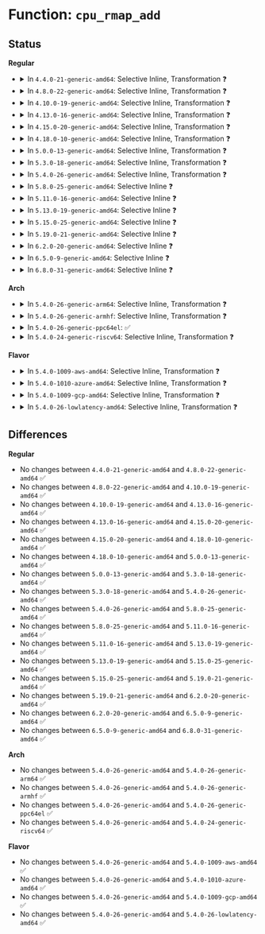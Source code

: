 # Function: <code>cpu_rmap_add</code>

## Status
<b>Regular</b>
<ul>
<li>
<details>
<summary>In <code>4.4.0-21-generic-amd64</code>: Selective Inline, Transformation ❓</summary>

```c
int cpu_rmap_add(struct cpu_rmap * rmap, void * obj)
```

```json
{
  "name": "cpu_rmap_add",
  "collision_type": "Unique Global",
  "inline_type": "Selective",
  "funcs": [
    {
      "addr": 18446744071583129520,
      "name": "cpu_rmap_add",
      "external": true,
      "loc": "lib/cpu_rmap.c:141",
      "file": "lib/cpu_rmap.c",
      "inline": "not declared, inlined",
      "caller_inline": [
        "lib/cpu_rmap.c:irq_cpu_rmap_add"
      ],
      "caller_func": [
        "lib/cpu_rmap.c:irq_cpu_rmap_add"
      ]
    }
  ],
  "symbols": [
    {
      "addr": 18446744071583129520,
      "name": "cpu_rmap_add.part.2",
      "section": ".text",
      "bind": "STB_LOCAL",
      "size": 6
    },
    {
      "addr": 18446744071583129536,
      "name": "cpu_rmap_add",
      "section": ".text",
      "bind": "STB_GLOBAL",
      "size": 38
    }
  ]
}
```
</details>
</li>
<li>
<details>
<summary>In <code>4.8.0-22-generic-amd64</code>: Selective Inline, Transformation ❓</summary>

```c
int cpu_rmap_add(struct cpu_rmap * rmap, void * obj)
```

```json
{
  "name": "cpu_rmap_add",
  "collision_type": "Unique Global",
  "inline_type": "Selective",
  "funcs": [
    {
      "addr": 18446744071583424298,
      "name": "cpu_rmap_add",
      "external": true,
      "loc": "lib/cpu_rmap.c:141",
      "file": "lib/cpu_rmap.c",
      "inline": "not declared, inlined",
      "caller_inline": [
        "lib/cpu_rmap.c:irq_cpu_rmap_add"
      ],
      "caller_func": [
        "lib/cpu_rmap.c:irq_cpu_rmap_add"
      ]
    }
  ],
  "symbols": [
    {
      "addr": 18446744071583423984,
      "name": "cpu_rmap_add.part.2",
      "section": ".text",
      "bind": "STB_LOCAL",
      "size": 6
    },
    {
      "addr": 18446744071583424000,
      "name": "cpu_rmap_add",
      "section": ".text",
      "bind": "STB_GLOBAL",
      "size": 38
    }
  ]
}
```
</details>
</li>
<li>
<details>
<summary>In <code>4.10.0-19-generic-amd64</code>: Selective Inline, Transformation ❓</summary>

```c
int cpu_rmap_add(struct cpu_rmap * rmap, void * obj)
```

```json
{
  "name": "cpu_rmap_add",
  "collision_type": "Unique Global",
  "inline_type": "Selective",
  "funcs": [
    {
      "addr": 18446744071583549786,
      "name": "cpu_rmap_add",
      "external": true,
      "loc": "lib/cpu_rmap.c:141",
      "file": "lib/cpu_rmap.c",
      "inline": "not declared, inlined",
      "caller_inline": [
        "lib/cpu_rmap.c:irq_cpu_rmap_add"
      ],
      "caller_func": [
        "lib/cpu_rmap.c:irq_cpu_rmap_add"
      ]
    }
  ],
  "symbols": [
    {
      "addr": 18446744071583549632,
      "name": "cpu_rmap_add.part.1",
      "section": ".text",
      "bind": "STB_LOCAL",
      "size": 6
    },
    {
      "addr": 18446744071583549648,
      "name": "cpu_rmap_add",
      "section": ".text",
      "bind": "STB_GLOBAL",
      "size": 38
    }
  ]
}
```
</details>
</li>
<li>
<details>
<summary>In <code>4.13.0-16-generic-amd64</code>: Selective Inline, Transformation ❓</summary>

```c
int cpu_rmap_add(struct cpu_rmap * rmap, void * obj)
```

```json
{
  "name": "cpu_rmap_add",
  "collision_type": "Unique Global",
  "inline_type": "Selective",
  "funcs": [
    {
      "addr": 18446744071583587574,
      "name": "cpu_rmap_add",
      "external": true,
      "loc": "lib/cpu_rmap.c:141",
      "file": "lib/cpu_rmap.c",
      "inline": "not declared, inlined",
      "caller_inline": [
        "lib/cpu_rmap.c:irq_cpu_rmap_add"
      ],
      "caller_func": [
        "lib/cpu_rmap.c:irq_cpu_rmap_add"
      ]
    }
  ],
  "symbols": [
    {
      "addr": 18446744071583587360,
      "name": "cpu_rmap_add.part.1",
      "section": ".text",
      "bind": "STB_LOCAL",
      "size": 6
    },
    {
      "addr": 18446744071583587376,
      "name": "cpu_rmap_add",
      "section": ".text",
      "bind": "STB_GLOBAL",
      "size": 38
    }
  ]
}
```
</details>
</li>
<li>
<details>
<summary>In <code>4.15.0-20-generic-amd64</code>: Selective Inline, Transformation ❓</summary>

```c
int cpu_rmap_add(struct cpu_rmap * rmap, void * obj)
```

```json
{
  "name": "cpu_rmap_add",
  "collision_type": "Unique Global",
  "inline_type": "Selective",
  "funcs": [
    {
      "addr": 18446744071583833508,
      "name": "cpu_rmap_add",
      "external": true,
      "loc": "lib/cpu_rmap.c:141",
      "file": "lib/cpu_rmap.c",
      "inline": "not declared, inlined",
      "caller_inline": [
        "lib/cpu_rmap.c:irq_cpu_rmap_add"
      ],
      "caller_func": [
        "lib/cpu_rmap.c:irq_cpu_rmap_add"
      ]
    }
  ],
  "symbols": [
    {
      "addr": 18446744071583833360,
      "name": "cpu_rmap_add.part.1",
      "section": ".text",
      "bind": "STB_LOCAL",
      "size": 6
    },
    {
      "addr": 18446744071583833376,
      "name": "cpu_rmap_add",
      "section": ".text",
      "bind": "STB_GLOBAL",
      "size": 38
    }
  ]
}
```
</details>
</li>
<li>
<details>
<summary>In <code>4.18.0-10-generic-amd64</code>: Selective Inline, Transformation ❓</summary>

```c
int cpu_rmap_add(struct cpu_rmap * rmap, void * obj)
```

```json
{
  "name": "cpu_rmap_add",
  "collision_type": "Unique Global",
  "inline_type": "Selective",
  "funcs": [
    {
      "addr": 18446744071584034004,
      "name": "cpu_rmap_add",
      "external": true,
      "loc": "lib/cpu_rmap.c:141",
      "file": "lib/cpu_rmap.c",
      "inline": "not declared, inlined",
      "caller_inline": [
        "lib/cpu_rmap.c:irq_cpu_rmap_add"
      ],
      "caller_func": [
        "lib/cpu_rmap.c:irq_cpu_rmap_add"
      ]
    }
  ],
  "symbols": [
    {
      "addr": 18446744071584033856,
      "name": "cpu_rmap_add.part.2",
      "section": ".text",
      "bind": "STB_LOCAL",
      "size": 6
    },
    {
      "addr": 18446744071584033872,
      "name": "cpu_rmap_add",
      "section": ".text",
      "bind": "STB_GLOBAL",
      "size": 38
    }
  ]
}
```
</details>
</li>
<li>
<details>
<summary>In <code>5.0.0-13-generic-amd64</code>: Selective Inline, Transformation ❓</summary>

```c
int cpu_rmap_add(struct cpu_rmap * rmap, void * obj)
```

```json
{
  "name": "cpu_rmap_add",
  "collision_type": "Unique Global",
  "inline_type": "Selective",
  "funcs": [
    {
      "addr": 18446744071584116740,
      "name": "cpu_rmap_add",
      "external": true,
      "loc": "lib/cpu_rmap.c:141",
      "file": "lib/cpu_rmap.c",
      "inline": "not declared, inlined",
      "caller_inline": [
        "lib/cpu_rmap.c:irq_cpu_rmap_add"
      ],
      "caller_func": [
        "lib/cpu_rmap.c:irq_cpu_rmap_add"
      ]
    }
  ],
  "symbols": [
    {
      "addr": 18446744071584116592,
      "name": "cpu_rmap_add.part.3",
      "section": ".text",
      "bind": "STB_LOCAL",
      "size": 6
    },
    {
      "addr": 18446744071584116608,
      "name": "cpu_rmap_add",
      "section": ".text",
      "bind": "STB_GLOBAL",
      "size": 38
    }
  ]
}
```
</details>
</li>
<li>
<details>
<summary>In <code>5.3.0-18-generic-amd64</code>: Selective Inline, Transformation ❓</summary>

```c
int cpu_rmap_add(struct cpu_rmap * rmap, void * obj)
```

```json
{
  "name": "cpu_rmap_add",
  "collision_type": "Unique Global",
  "inline_type": "Selective",
  "funcs": [
    {
      "addr": 18446744071584305694,
      "name": "cpu_rmap_add",
      "external": true,
      "loc": "lib/cpu_rmap.c:138",
      "file": "lib/cpu_rmap.c",
      "inline": "not declared, inlined",
      "caller_inline": [
        "lib/cpu_rmap.c:irq_cpu_rmap_add"
      ],
      "caller_func": [
        "lib/cpu_rmap.c:irq_cpu_rmap_add"
      ]
    }
  ],
  "symbols": [
    {
      "addr": 18446744071584305552,
      "name": "cpu_rmap_add.part.0",
      "section": ".text",
      "bind": "STB_LOCAL",
      "size": 2
    },
    {
      "addr": 18446744071584305568,
      "name": "cpu_rmap_add",
      "section": ".text",
      "bind": "STB_GLOBAL",
      "size": 38
    }
  ]
}
```
</details>
</li>
<li>
<details>
<summary>In <code>5.4.0-26-generic-amd64</code>: Selective Inline, Transformation ❓</summary>

```c
int cpu_rmap_add(struct cpu_rmap * rmap, void * obj)
```

```json
{
  "name": "cpu_rmap_add",
  "collision_type": "Unique Global",
  "inline_type": "Selective",
  "funcs": [
    {
      "addr": 18446744071584440366,
      "name": "cpu_rmap_add",
      "external": true,
      "loc": "lib/cpu_rmap.c:138",
      "file": "lib/cpu_rmap.c",
      "inline": "not declared, inlined",
      "caller_inline": [
        "lib/cpu_rmap.c:irq_cpu_rmap_add"
      ],
      "caller_func": [
        "lib/cpu_rmap.c:irq_cpu_rmap_add"
      ]
    }
  ],
  "symbols": [
    {
      "addr": 18446744071584440224,
      "name": "cpu_rmap_add.part.0",
      "section": ".text",
      "bind": "STB_LOCAL",
      "size": 2
    },
    {
      "addr": 18446744071584440240,
      "name": "cpu_rmap_add",
      "section": ".text",
      "bind": "STB_GLOBAL",
      "size": 38
    }
  ]
}
```
</details>
</li>
<li>
<details>
<summary>In <code>5.8.0-25-generic-amd64</code>: Selective Inline ❓</summary>

```c
int cpu_rmap_add(struct cpu_rmap * rmap, void * obj)
```

```json
{
  "name": "cpu_rmap_add",
  "collision_type": "Unique Global",
  "inline_type": "Selective",
  "funcs": [
    {
      "addr": 18446744071585003149,
      "name": "cpu_rmap_add",
      "external": true,
      "loc": "lib/cpu_rmap.c:138",
      "file": "lib/cpu_rmap.c",
      "inline": "not declared, inlined",
      "caller_inline": [
        "lib/cpu_rmap.c:irq_cpu_rmap_add",
        "lib/cpu_rmap.c:irq_cpu_rmap_add"
      ],
      "caller_func": []
    }
  ],
  "symbols": [
    {
      "addr": 18446744071585002720,
      "name": "cpu_rmap_add",
      "section": ".text",
      "bind": "STB_GLOBAL",
      "size": 31
    }
  ]
}
```
</details>
</li>
<li>
<details>
<summary>In <code>5.11.0-16-generic-amd64</code>: Selective Inline ❓</summary>

```c
int cpu_rmap_add(struct cpu_rmap * rmap, void * obj)
```

```json
{
  "name": "cpu_rmap_add",
  "collision_type": "Unique Global",
  "inline_type": "Selective",
  "funcs": [
    {
      "addr": 18446744071585123885,
      "name": "cpu_rmap_add",
      "external": true,
      "loc": "lib/cpu_rmap.c:138",
      "file": "lib/cpu_rmap.c",
      "inline": "not declared, inlined",
      "caller_inline": [
        "lib/cpu_rmap.c:irq_cpu_rmap_add",
        "lib/cpu_rmap.c:irq_cpu_rmap_add"
      ],
      "caller_func": []
    }
  ],
  "symbols": [
    {
      "addr": 18446744071585123456,
      "name": "cpu_rmap_add",
      "section": ".text",
      "bind": "STB_GLOBAL",
      "size": 31
    }
  ]
}
```
</details>
</li>
<li>
<details>
<summary>In <code>5.13.0-19-generic-amd64</code>: Selective Inline ❓</summary>

```c
int cpu_rmap_add(struct cpu_rmap * rmap, void * obj)
```

```json
{
  "name": "cpu_rmap_add",
  "collision_type": "Unique Global",
  "inline_type": "Selective",
  "funcs": [
    {
      "addr": 18446744071585004445,
      "name": "cpu_rmap_add",
      "external": true,
      "loc": "lib/cpu_rmap.c:138",
      "file": "lib/cpu_rmap.c",
      "inline": "not declared, inlined",
      "caller_inline": [
        "lib/cpu_rmap.c:irq_cpu_rmap_add",
        "lib/cpu_rmap.c:irq_cpu_rmap_add"
      ],
      "caller_func": []
    }
  ],
  "symbols": [
    {
      "addr": 18446744071585004016,
      "name": "cpu_rmap_add",
      "section": ".text",
      "bind": "STB_GLOBAL",
      "size": 31
    }
  ]
}
```
</details>
</li>
<li>
<details>
<summary>In <code>5.15.0-25-generic-amd64</code>: Selective Inline ❓</summary>

```c
int cpu_rmap_add(struct cpu_rmap * rmap, void * obj)
```

```json
{
  "name": "cpu_rmap_add",
  "collision_type": "Unique Global",
  "inline_type": "Selective",
  "funcs": [
    {
      "addr": 18446744071585445549,
      "name": "cpu_rmap_add",
      "external": true,
      "loc": "lib/cpu_rmap.c:138",
      "file": "lib/cpu_rmap.c",
      "inline": "not declared, inlined",
      "caller_inline": [
        "lib/cpu_rmap.c:irq_cpu_rmap_add"
      ],
      "caller_func": []
    }
  ],
  "symbols": [
    {
      "addr": 18446744071585445424,
      "name": "cpu_rmap_add",
      "section": ".text",
      "bind": "STB_GLOBAL",
      "size": 31
    }
  ]
}
```
</details>
</li>
<li>
<details>
<summary>In <code>5.19.0-21-generic-amd64</code>: Selective Inline ❓</summary>

```c
int cpu_rmap_add(struct cpu_rmap * rmap, void * obj)
```

```json
{
  "name": "cpu_rmap_add",
  "collision_type": "Unique Global",
  "inline_type": "Selective",
  "funcs": [
    {
      "addr": 18446744071586586945,
      "name": "cpu_rmap_add",
      "external": true,
      "loc": "lib/cpu_rmap.c:138",
      "file": "lib/cpu_rmap.c",
      "inline": "not declared, inlined",
      "caller_inline": [
        "lib/cpu_rmap.c:irq_cpu_rmap_add"
      ],
      "caller_func": []
    }
  ],
  "symbols": [
    {
      "addr": 18446744071586586800,
      "name": "cpu_rmap_add",
      "section": ".text",
      "bind": "STB_GLOBAL",
      "size": 43
    }
  ]
}
```
</details>
</li>
<li>
<details>
<summary>In <code>6.2.0-20-generic-amd64</code>: Selective Inline ❓</summary>

```c
int cpu_rmap_add(struct cpu_rmap * rmap, void * obj)
```

```json
{
  "name": "cpu_rmap_add",
  "collision_type": "Unique Global",
  "inline_type": "Selective",
  "funcs": [
    {
      "addr": 18446744071587827297,
      "name": "cpu_rmap_add",
      "external": true,
      "loc": "lib/cpu_rmap.c:138",
      "file": "lib/cpu_rmap.c",
      "inline": "not declared, inlined",
      "caller_inline": [
        "lib/cpu_rmap.c:irq_cpu_rmap_add"
      ],
      "caller_func": []
    }
  ],
  "symbols": [
    {
      "addr": 18446744071587827136,
      "name": "cpu_rmap_add",
      "section": ".text",
      "bind": "STB_GLOBAL",
      "size": 43
    }
  ]
}
```
</details>
</li>
<li>
<details>
<summary>In <code>6.5.0-9-generic-amd64</code>: Selective Inline ❓</summary>

```c
int cpu_rmap_add(struct cpu_rmap * rmap, void * obj)
```

```json
{
  "name": "cpu_rmap_add",
  "collision_type": "Unique Global",
  "inline_type": "Selective",
  "funcs": [
    {
      "addr": 18446744071588100435,
      "name": "cpu_rmap_add",
      "external": true,
      "loc": "lib/cpu_rmap.c:149",
      "file": "lib/cpu_rmap.c",
      "inline": "not declared, inlined",
      "caller_inline": [
        "lib/cpu_rmap.c:irq_cpu_rmap_add"
      ],
      "caller_func": []
    }
  ],
  "symbols": [
    {
      "addr": 18446744071588098496,
      "name": "cpu_rmap_add",
      "section": ".text",
      "bind": "STB_GLOBAL",
      "size": 75
    }
  ]
}
```
</details>
</li>
<li>
<details>
<summary>In <code>6.8.0-31-generic-amd64</code>: Selective Inline ❓</summary>

```c
int cpu_rmap_add(struct cpu_rmap * rmap, void * obj)
```

```json
{
  "name": "cpu_rmap_add",
  "collision_type": "Unique Global",
  "inline_type": "Selective",
  "funcs": [
    {
      "addr": 18446744071588436578,
      "name": "cpu_rmap_add",
      "external": true,
      "loc": "lib/cpu_rmap.c:149",
      "file": "lib/cpu_rmap.c",
      "inline": "not declared, inlined",
      "caller_inline": [
        "lib/cpu_rmap.c:irq_cpu_rmap_add"
      ],
      "caller_func": []
    }
  ],
  "symbols": [
    {
      "addr": 18446744071588434592,
      "name": "cpu_rmap_add",
      "section": ".text",
      "bind": "STB_GLOBAL",
      "size": 75
    }
  ]
}
```
</details>
</li>
</ul>
<b>Arch</b>
<ul>
<li>
<details>
<summary>In <code>5.4.0-26-generic-arm64</code>: Selective Inline, Transformation ❓</summary>

```c
int cpu_rmap_add(struct cpu_rmap * rmap, void * obj)
```

```json
{
  "name": "cpu_rmap_add",
  "collision_type": "Unique Global",
  "inline_type": "Selective",
  "funcs": [
    {
      "addr": 18446603336496326460,
      "name": "cpu_rmap_add",
      "external": true,
      "loc": "lib/cpu_rmap.c:138",
      "file": "lib/cpu_rmap.c",
      "inline": "not declared, inlined",
      "caller_inline": [
        "lib/cpu_rmap.c:irq_cpu_rmap_add"
      ],
      "caller_func": [
        "lib/cpu_rmap.c:irq_cpu_rmap_add"
      ]
    }
  ],
  "symbols": [
    {
      "addr": 18446603336496326312,
      "name": "cpu_rmap_add.part.0",
      "section": ".text",
      "bind": "STB_LOCAL",
      "size": 4
    },
    {
      "addr": 18446603336496326320,
      "name": "cpu_rmap_add",
      "section": ".text",
      "bind": "STB_GLOBAL",
      "size": 56
    }
  ]
}
```
</details>
</li>
<li>
<details>
<summary>In <code>5.4.0-26-generic-armhf</code>: Selective Inline, Transformation ❓</summary>

```c
int cpu_rmap_add(struct cpu_rmap * rmap, void * obj)
```

```json
{
  "name": "cpu_rmap_add",
  "collision_type": "Unique Global",
  "inline_type": "Selective",
  "funcs": [
    {
      "addr": 3229660116,
      "name": "cpu_rmap_add",
      "external": true,
      "loc": "lib/cpu_rmap.c:138",
      "file": "lib/cpu_rmap.c",
      "inline": "not declared, inlined",
      "caller_inline": [
        "lib/cpu_rmap.c:irq_cpu_rmap_add"
      ],
      "caller_func": [
        "lib/cpu_rmap.c:irq_cpu_rmap_add"
      ]
    }
  ],
  "symbols": [
    {
      "addr": 3229659960,
      "name": "cpu_rmap_add.part.0",
      "section": ".text",
      "bind": "STB_LOCAL",
      "size": 16
    },
    {
      "addr": 3229659976,
      "name": "cpu_rmap_add",
      "section": ".text",
      "bind": "STB_GLOBAL",
      "size": 56
    }
  ]
}
```
</details>
</li>
<li>
<details>
<summary>In <code>5.4.0-26-generic-ppc64el</code>: ✅</summary>

```c
int cpu_rmap_add(struct cpu_rmap * rmap, void * obj)
```

```json
{
  "name": "cpu_rmap_add",
  "collision_type": "Unique Global",
  "inline_type": "No",
  "funcs": [
    {
      "addr": 13835058055290644448,
      "name": "cpu_rmap_add",
      "external": true,
      "loc": "lib/cpu_rmap.c:138",
      "file": "lib/cpu_rmap.c",
      "inline": "seen, unknown",
      "caller_inline": [],
      "caller_func": [
        "lib/cpu_rmap.c:irq_cpu_rmap_add"
      ]
    }
  ],
  "symbols": [
    {
      "addr": 13835058055290644448,
      "name": "cpu_rmap_add",
      "section": ".text",
      "bind": "STB_GLOBAL",
      "size": 52
    }
  ]
}
```
</details>
</li>
<li>
<details>
<summary>In <code>5.4.0-24-generic-riscv64</code>: Selective Inline, Transformation ❓</summary>

```c
int cpu_rmap_add(struct cpu_rmap * rmap, void * obj)
```

```json
{
  "name": "cpu_rmap_add",
  "collision_type": "Unique Global",
  "inline_type": "Selective",
  "funcs": [
    {
      "addr": 18446743936275378244,
      "name": "cpu_rmap_add",
      "external": true,
      "loc": "lib/cpu_rmap.c:138",
      "file": "lib/cpu_rmap.c",
      "inline": "not declared, inlined",
      "caller_inline": [
        "lib/cpu_rmap.c:irq_cpu_rmap_add"
      ],
      "caller_func": [
        "lib/cpu_rmap.c:irq_cpu_rmap_add"
      ]
    }
  ],
  "symbols": [
    {
      "addr": 18446743936275378106,
      "name": "cpu_rmap_add.part.0",
      "section": ".text",
      "bind": "STB_LOCAL",
      "size": 8
    },
    {
      "addr": 18446743936275378114,
      "name": "cpu_rmap_add",
      "section": ".text",
      "bind": "STB_GLOBAL",
      "size": 52
    }
  ]
}
```
</details>
</li>
</ul>
<b>Flavor</b>
<ul>
<li>
<details>
<summary>In <code>5.4.0-1009-aws-amd64</code>: Selective Inline, Transformation ❓</summary>

```c
int cpu_rmap_add(struct cpu_rmap * rmap, void * obj)
```

```json
{
  "name": "cpu_rmap_add",
  "collision_type": "Unique Global",
  "inline_type": "Selective",
  "funcs": [
    {
      "addr": 18446744071584409102,
      "name": "cpu_rmap_add",
      "external": true,
      "loc": "lib/cpu_rmap.c:138",
      "file": "lib/cpu_rmap.c",
      "inline": "not declared, inlined",
      "caller_inline": [
        "lib/cpu_rmap.c:irq_cpu_rmap_add"
      ],
      "caller_func": [
        "lib/cpu_rmap.c:irq_cpu_rmap_add"
      ]
    }
  ],
  "symbols": [
    {
      "addr": 18446744071584408960,
      "name": "cpu_rmap_add.part.0",
      "section": ".text",
      "bind": "STB_LOCAL",
      "size": 2
    },
    {
      "addr": 18446744071584408976,
      "name": "cpu_rmap_add",
      "section": ".text",
      "bind": "STB_GLOBAL",
      "size": 38
    }
  ]
}
```
</details>
</li>
<li>
<details>
<summary>In <code>5.4.0-1010-azure-amd64</code>: Selective Inline, Transformation ❓</summary>

```c
int cpu_rmap_add(struct cpu_rmap * rmap, void * obj)
```

```json
{
  "name": "cpu_rmap_add",
  "collision_type": "Unique Global",
  "inline_type": "Selective",
  "funcs": [
    {
      "addr": 18446744071584344302,
      "name": "cpu_rmap_add",
      "external": true,
      "loc": "lib/cpu_rmap.c:138",
      "file": "lib/cpu_rmap.c",
      "inline": "not declared, inlined",
      "caller_inline": [
        "lib/cpu_rmap.c:irq_cpu_rmap_add"
      ],
      "caller_func": [
        "lib/cpu_rmap.c:irq_cpu_rmap_add"
      ]
    }
  ],
  "symbols": [
    {
      "addr": 18446744071584344160,
      "name": "cpu_rmap_add.part.0",
      "section": ".text",
      "bind": "STB_LOCAL",
      "size": 2
    },
    {
      "addr": 18446744071584344176,
      "name": "cpu_rmap_add",
      "section": ".text",
      "bind": "STB_GLOBAL",
      "size": 38
    }
  ]
}
```
</details>
</li>
<li>
<details>
<summary>In <code>5.4.0-1009-gcp-amd64</code>: Selective Inline, Transformation ❓</summary>

```c
int cpu_rmap_add(struct cpu_rmap * rmap, void * obj)
```

```json
{
  "name": "cpu_rmap_add",
  "collision_type": "Unique Global",
  "inline_type": "Selective",
  "funcs": [
    {
      "addr": 18446744071584392014,
      "name": "cpu_rmap_add",
      "external": true,
      "loc": "lib/cpu_rmap.c:138",
      "file": "lib/cpu_rmap.c",
      "inline": "not declared, inlined",
      "caller_inline": [
        "lib/cpu_rmap.c:irq_cpu_rmap_add"
      ],
      "caller_func": [
        "lib/cpu_rmap.c:irq_cpu_rmap_add"
      ]
    }
  ],
  "symbols": [
    {
      "addr": 18446744071584391872,
      "name": "cpu_rmap_add.part.0",
      "section": ".text",
      "bind": "STB_LOCAL",
      "size": 2
    },
    {
      "addr": 18446744071584391888,
      "name": "cpu_rmap_add",
      "section": ".text",
      "bind": "STB_GLOBAL",
      "size": 38
    }
  ]
}
```
</details>
</li>
<li>
<details>
<summary>In <code>5.4.0-26-lowlatency-amd64</code>: Selective Inline, Transformation ❓</summary>

```c
int cpu_rmap_add(struct cpu_rmap * rmap, void * obj)
```

```json
{
  "name": "cpu_rmap_add",
  "collision_type": "Unique Global",
  "inline_type": "Selective",
  "funcs": [
    {
      "addr": 18446744071584498078,
      "name": "cpu_rmap_add",
      "external": true,
      "loc": "lib/cpu_rmap.c:138",
      "file": "lib/cpu_rmap.c",
      "inline": "not declared, inlined",
      "caller_inline": [
        "lib/cpu_rmap.c:irq_cpu_rmap_add"
      ],
      "caller_func": [
        "lib/cpu_rmap.c:irq_cpu_rmap_add"
      ]
    }
  ],
  "symbols": [
    {
      "addr": 18446744071584497936,
      "name": "cpu_rmap_add.part.0",
      "section": ".text",
      "bind": "STB_LOCAL",
      "size": 2
    },
    {
      "addr": 18446744071584497952,
      "name": "cpu_rmap_add",
      "section": ".text",
      "bind": "STB_GLOBAL",
      "size": 38
    }
  ]
}
```
</details>
</li>
</ul>

## Differences
<b>Regular</b>
<ul>
<li>
No changes between <code>4.4.0-21-generic-amd64</code> and <code>4.8.0-22-generic-amd64</code> ✅
</li>
<li>
No changes between <code>4.8.0-22-generic-amd64</code> and <code>4.10.0-19-generic-amd64</code> ✅
</li>
<li>
No changes between <code>4.10.0-19-generic-amd64</code> and <code>4.13.0-16-generic-amd64</code> ✅
</li>
<li>
No changes between <code>4.13.0-16-generic-amd64</code> and <code>4.15.0-20-generic-amd64</code> ✅
</li>
<li>
No changes between <code>4.15.0-20-generic-amd64</code> and <code>4.18.0-10-generic-amd64</code> ✅
</li>
<li>
No changes between <code>4.18.0-10-generic-amd64</code> and <code>5.0.0-13-generic-amd64</code> ✅
</li>
<li>
No changes between <code>5.0.0-13-generic-amd64</code> and <code>5.3.0-18-generic-amd64</code> ✅
</li>
<li>
No changes between <code>5.3.0-18-generic-amd64</code> and <code>5.4.0-26-generic-amd64</code> ✅
</li>
<li>
No changes between <code>5.4.0-26-generic-amd64</code> and <code>5.8.0-25-generic-amd64</code> ✅
</li>
<li>
No changes between <code>5.8.0-25-generic-amd64</code> and <code>5.11.0-16-generic-amd64</code> ✅
</li>
<li>
No changes between <code>5.11.0-16-generic-amd64</code> and <code>5.13.0-19-generic-amd64</code> ✅
</li>
<li>
No changes between <code>5.13.0-19-generic-amd64</code> and <code>5.15.0-25-generic-amd64</code> ✅
</li>
<li>
No changes between <code>5.15.0-25-generic-amd64</code> and <code>5.19.0-21-generic-amd64</code> ✅
</li>
<li>
No changes between <code>5.19.0-21-generic-amd64</code> and <code>6.2.0-20-generic-amd64</code> ✅
</li>
<li>
No changes between <code>6.2.0-20-generic-amd64</code> and <code>6.5.0-9-generic-amd64</code> ✅
</li>
<li>
No changes between <code>6.5.0-9-generic-amd64</code> and <code>6.8.0-31-generic-amd64</code> ✅
</li>
</ul>
<b>Arch</b>
<ul>
<li>
No changes between <code>5.4.0-26-generic-amd64</code> and <code>5.4.0-26-generic-arm64</code> ✅
</li>
<li>
No changes between <code>5.4.0-26-generic-amd64</code> and <code>5.4.0-26-generic-armhf</code> ✅
</li>
<li>
No changes between <code>5.4.0-26-generic-amd64</code> and <code>5.4.0-26-generic-ppc64el</code> ✅
</li>
<li>
No changes between <code>5.4.0-26-generic-amd64</code> and <code>5.4.0-24-generic-riscv64</code> ✅
</li>
</ul>
<b>Flavor</b>
<ul>
<li>
No changes between <code>5.4.0-26-generic-amd64</code> and <code>5.4.0-1009-aws-amd64</code> ✅
</li>
<li>
No changes between <code>5.4.0-26-generic-amd64</code> and <code>5.4.0-1010-azure-amd64</code> ✅
</li>
<li>
No changes between <code>5.4.0-26-generic-amd64</code> and <code>5.4.0-1009-gcp-amd64</code> ✅
</li>
<li>
No changes between <code>5.4.0-26-generic-amd64</code> and <code>5.4.0-26-lowlatency-amd64</code> ✅
</li>
</ul>
